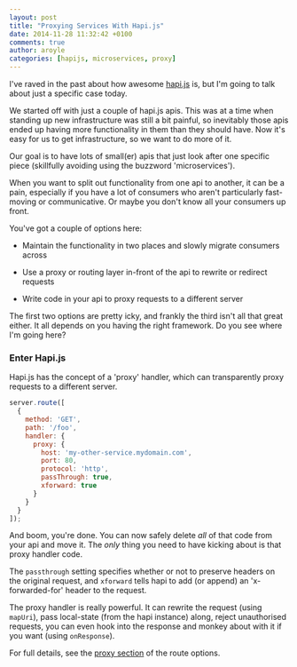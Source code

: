 ```yaml
---
layout: post
title: "Proxying Services With Hapi.js"
date: 2014-11-28 11:32:42 +0100
comments: true
author: aroyle
categories: [hapijs, microservices, proxy]
---
```

I've raved in the past about how awesome [hapi.js](http://hapijs.com) is, but I'm going to talk about just a specific case today.

We started off with just a couple of hapi.js apis. This was at a time when standing up new infrastructure was still a bit painful, so inevitably those apis ended up having more functionality in them than they should have. Now it's easy for us to get infrastructure, so we want to do more of it.

Our goal is to have lots of small(er) apis that just look after one specific piece (skillfully avoiding using the buzzword 'microservices').

When you want to split out functionality from one api to another, it can be a pain, especially if you have a lot of consumers who aren't particularly fast-moving or communicative. Or maybe you don't know all your consumers up front.

You've got a couple of options here:

* Maintain the functionality in two places and slowly migrate consumers across

* Use a proxy or routing layer in-front of the api to rewrite or redirect requests

* Write code in your api to proxy requests to a different server

The first two options are pretty icky, and frankly the third isn't all that great either. It all depends on you having the right framework. Do you see where I'm going here?

### Enter Hapi.js

Hapi.js has the concept of a 'proxy' handler, which can transparently proxy requests to a different server.

```javascript
server.route([
  {
    method: 'GET',
    path: '/foo',
    handler: {
      proxy: {
        host: 'my-other-service.mydomain.com',
        port: 80,
        protocol: 'http',
        passThrough: true,
        xforward: true
      }
    }
  }
]);
```

And boom, you're done. You can now safely delete *all* of that code from your api and move it. The *only* thing you need to have kicking about is that proxy handler code.

The `passthrough` setting specifies whether or not to preserve headers on the original request, and `xforward` tells hapi to add (or append) an 'x-forwarded-for' header to the request.

The proxy handler is really powerful. It can rewrite the request (using `mapUri`), pass local-state (from the hapi instance) along, reject unauthorised requests, you can even hook into the response and monkey about with it if you want (using `onResponse`).

For full details, see the [proxy section](http://hapijs.com/api/v7.5.2#route-options) of the route options.

